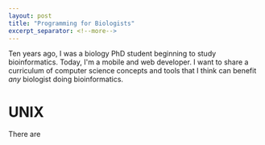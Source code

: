 ```yaml
---
layout: post
title: "Programming for Biologists"
excerpt_separator: <!--more-->
---
```


Ten years ago, I was a biology PhD student beginning to study bioinformatics.  Today, I'm a mobile and web developer.  I want to share a curriculum of computer science concepts and tools that I think can benefit *any* biologist doing bioinformatics.

# UNIX
There are 